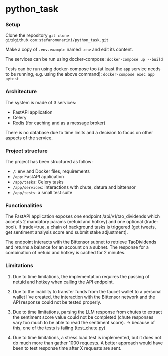 # python_task

### Setup

Clone the repository `git clone git@github.com:stefanomunarini/python_task.git`

Make a copy of `.env.example` named `.env` and edit its content.

The services can be run using docker-compose: `docker-compose up --build`

Tests can be run using docker-compose too (at least the `app` service needs to be running, e.g. using the above command): `docker-compose exec app pytest`

### Architecture

The system is made of 3 services:
- FastAPI application
- Celery
- Redis (for caching and as a message broker)

There is no database due to time limits and a decision to focus on other aspects of the service.

### Project structure

The project has been structured as follow:

- `/`: env and Docker files, requirements
- `/app`: FastAPI application
- `/app/tasks`: Celery tasks
- `/app/services`: interactions with chute, datura and bittensor
- `/app/tests`: a small test suite

### Functionalities

The FastAPI application exposes one endpoint /api/v1/tao_dividends which accepts 2 mandatory params (netuid and hotkey) and one optional (trade: bool). If trade=true, a chain of background tasks is triggered (get tweets, get sentiment analysis score and submit stake adjustment). 

The endpoint interacts with the Bittensor subnet to retrieve TaoDividends and returns a balance for an account on a subnet. The response for a combination of netuid and hotkey is cached for 2 minutes.

### Limitations

1) Due to time limitations, the implementation requires the passing of netuid and hotkey when calling the API endpoint.

2) Due to the inability to transfer funds from the faucet wallet to a personal wallet I've created, the interaction with the Bittensor network and the API response could not be tested properly.

3) Due to time limitations, parsing the LLM response from chutes to extract the sentiment score value could not be completed (chute responses vary too much to be able to read the sentiment score). -> because of this, one of the tests is failing (test_chute.py)

4) Due to time limitations, a stress load test is implemented, but it does not do much more than gather 1000 requests. A better approach would have been to test response time after X requests are sent.


